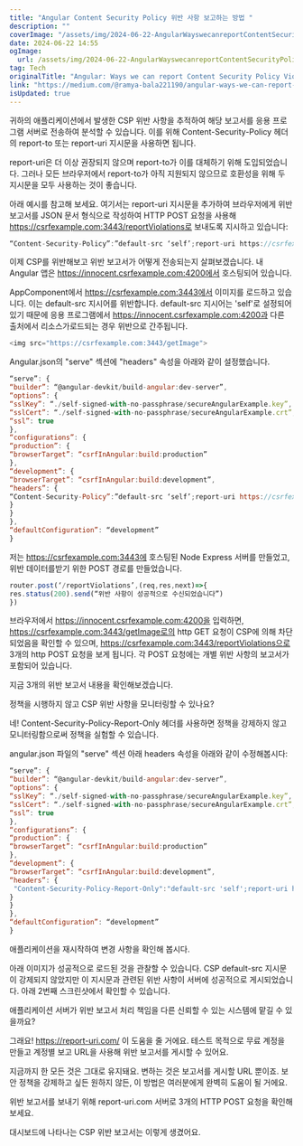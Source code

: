 ```yaml
---
title: "Angular Content Security Policy 위반 사항 보고하는 방법 "
description: ""
coverImage: "/assets/img/2024-06-22-AngularWayswecanreportContentSecurityPolicyViolations_0.png"
date: 2024-06-22 14:55
ogImage:
  url: /assets/img/2024-06-22-AngularWayswecanreportContentSecurityPolicyViolations_0.png
tag: Tech
originalTitle: "Angular: Ways we can report Content Security Policy Violations"
link: "https://medium.com/@ramya-bala221190/angular-ways-we-can-report-content-security-policy-violations-e5f36d971904"
isUpdated: true
---
```


귀하의 애플리케이션에서 발생한 CSP 위반 사항을 추적하여 해당 보고서를 응용 프로그램 서버로 전송하여 분석할 수 있습니다. 이를 위해 Content-Security-Policy 헤더의 report-to 또는 report-uri 지시문을 사용하면 됩니다.

report-uri은 더 이상 권장되지 않으며 report-to가 이를 대체하기 위해 도입되었습니다. 그러나 모든 브라우저에서 report-to가 아직 지원되지 않으므로 호환성을 위해 두 지시문을 모두 사용하는 것이 좋습니다.

아래 예시를 참고해 보세요. 여기서는 report-uri 지시문을 추가하여 브라우저에게 위반 보고서를 JSON 문서 형식으로 작성하여 HTTP POST 요청을 사용해 https://csrfexample.com:3443/reportViolations로 보내도록 지시하고 있습니다:

```js
“Content-Security-Policy”:”default-src ‘self’;report-uri https://csrfexample.com:3443/reportViolations"
```

<!-- seedividend - 사각형 -->

<ins class="adsbygoogle"
     style="display:block"
     data-ad-client="ca-pub-4877378276818686"
     data-ad-slot="1898504329"
     data-ad-format="auto"
     data-full-width-responsive="true"></ins>

<script>
     (adsbygoogle = window.adsbygoogle || []).push({});
</script>

이제 CSP를 위반해보고 위반 보고서가 어떻게 전송되는지 살펴보겠습니다. 내 Angular 앱은 https://innocent.csrfexample.com:4200에서 호스팅되어 있습니다.

AppComponent에서 https://csrfexample.com:3443에서 이미지를 로드하고 있습니다. 이는 default-src 지시어를 위반합니다. default-src 지시어는 'self'로 설정되어 있기 때문에 응용 프로그램에서 https://innocent.csrfexample.com:4200과 다른 출처에서 리소스가로드되는 경우 위반으로 간주됩니다.

```js
<img src="https://csrfexample.com:3443/getImage">
```

Angular.json의 "serve" 섹션에 "headers" 속성을 아래와 같이 설정했습니다.

<!-- seedividend - 사각형 -->

<ins class="adsbygoogle"
     style="display:block"
     data-ad-client="ca-pub-4877378276818686"
     data-ad-slot="1898504329"
     data-ad-format="auto"
     data-full-width-responsive="true"></ins>

<script>
     (adsbygoogle = window.adsbygoogle || []).push({});
</script>

```js
“serve”: {
“builder”: “@angular-devkit/build-angular:dev-server”,
“options”: {
“sslKey”: “./self-signed-with-no-passphrase/secureAngularExample.key”,
“sslCert”: “./self-signed-with-no-passphrase/secureAngularExample.crt”,
“ssl”: true
},
“configurations”: {
“production”: {
“browserTarget”: “csrfInAngular:build:production”
},
“development”: {
“browserTarget”: “csrfInAngular:build:development”,
“headers”: {
“Content-Security-Policy”:”default-src ‘self’;report-uri https://csrfexample.com:3443/reportViolations"
}
}
},
“defaultConfiguration”: “development”
}
```

저는 https://csrfexample.com:3443에 호스팅된 Node Express 서버를 만들었고, 위반 데이터를받기 위한 POST 경로를 만들었습니다.

```js
router.post(‘/reportViolations’,(req,res,next)=>{
res.status(200).send(“위반 사항이 성공적으로 수신되었습니다”)
})
```

브라우저에서 https://innocent.csrfexample.com:4200을 입력하면, https://csrfexample.com:3443/getImage로의 http GET 요청이 CSP에 의해 차단되었음을 확인할 수 있으며, https://csrfexample.com:3443/reportViolations으로 3개의 http POST 요청을 보게 됩니다. 각 POST 요청에는 개별 위반 사항의 보고서가 포함되어 있습니다.

<!-- seedividend - 사각형 -->

<ins class="adsbygoogle"
     style="display:block"
     data-ad-client="ca-pub-4877378276818686"
     data-ad-slot="1898504329"
     data-ad-format="auto"
     data-full-width-responsive="true"></ins>

<script>
     (adsbygoogle = window.adsbygoogle || []).push({});
</script>

지금 3개의 위반 보고서 내용을 확인해보겠습니다.

정책을 시행하지 않고 CSP 위반 사항을 모니터링할 수 있나요?

네! Content-Security-Policy-Report-Only 헤더를 사용하면 정책을 강제하지 않고 모니터링함으로써 정책을 실험할 수 있습니다.

angular.json 파일의 "serve" 섹션 아래 headers 속성을 아래와 같이 수정해봅시다:

<!-- seedividend - 사각형 -->

<ins class="adsbygoogle"
     style="display:block"
     data-ad-client="ca-pub-4877378276818686"
     data-ad-slot="1898504329"
     data-ad-format="auto"
     data-full-width-responsive="true"></ins>

<script>
     (adsbygoogle = window.adsbygoogle || []).push({});
</script>

```js
“serve”: {
“builder”: “@angular-devkit/build-angular:dev-server”,
“options”: {
“sslKey”: “./self-signed-with-no-passphrase/secureAngularExample.key”,
“sslCert”: “./self-signed-with-no-passphrase/secureAngularExample.crt”,
“ssl”: true
},
“configurations”: {
“production”: {
“browserTarget”: “csrfInAngular:build:production”
},
“development”: {
“browserTarget”: “csrfInAngular:build:development”,
“headers”: {
 "Content-Security-Policy-Report-Only":"default-src 'self';report-uri https://csrfexample.com:3443/reportViolations"
}
}
},
“defaultConfiguration”: “development”
}
```

애플리케이션을 재시작하여 변경 사항을 확인해 봅시다.

아래 이미지가 성공적으로 로드된 것을 관찰할 수 있습니다. CSP default-src 지시문이 강제되지 않았지만 이 지시문과 관련된 위반 사항이 서버에 성공적으로 게시되었습니다. 아래 2번째 스크린샷에서 확인할 수 있습니다.

애플리케이션 서버가 위반 보고서 처리 책임을 다른 신뢰할 수 있는 시스템에 맡길 수 있을까요?

<!-- seedividend - 사각형 -->

<ins class="adsbygoogle"
     style="display:block"
     data-ad-client="ca-pub-4877378276818686"
     data-ad-slot="1898504329"
     data-ad-format="auto"
     data-full-width-responsive="true"></ins>

<script>
     (adsbygoogle = window.adsbygoogle || []).push({});
</script>

그래요! https://report-uri.com/ 이 도움을 줄 거에요. 테스트 목적으로 무료 계정을 만들고 계정별 보고 URL을 사용해 위반 보고서를 게시할 수 있어요.

지금까지 한 모든 것은 그대로 유지돼요. 변하는 것은 보고서를 게시할 URL 뿐이죠. 보안 정책을 강제하고 싶든 원하지 않든, 이 방법은 여러분에게 완벽히 도움이 될 거에요.

위반 보고서를 보내기 위해 report-uri.com 서버로 3개의 HTTP POST 요청을 확인해보세요.

대시보드에 나타나는 CSP 위반 보고서는 이렇게 생겼어요.
